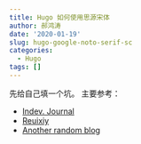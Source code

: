 ```yaml
---
title: Hugo 如何使用思源宋体
author: 郝鸿涛
date: '2020-01-19'
slug: hugo-google-noto-serif-sc
categories:
  - Hugo
tags: []
---
```


先给自己填一个坑。
主要参考：

- [Indev. Journal](https://frankindev.com/2017/04/09/source-han-serif-in-web/)
- [Reuixiy](https://io-oi.me/tech/noto-serif-sc-added-on-google-fonts/)
- [Another random blog](https://tc.rbind.io/post/2018/02/15/how-to-use-web-fonts-in-blogdown/)



